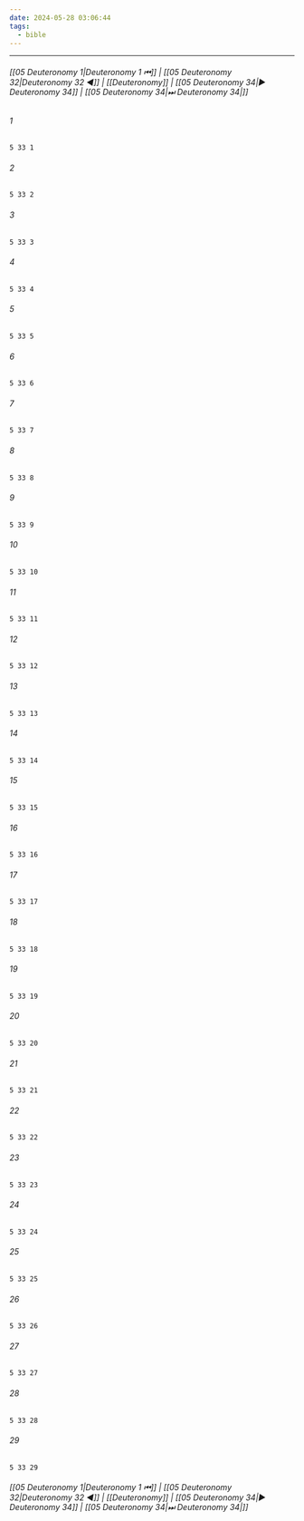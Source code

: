 ```yaml
---
date: 2024-05-28 03:06:44
tags:
  - bible
---
```

___

###### [[05 Deuteronomy 1|Deuteronomy 1 ⏮]] | [[05 Deuteronomy 32|Deuteronomy 32 ◀]] | [[Deuteronomy]] | [[05 Deuteronomy 34|▶ Deuteronomy 34]] | [[05 Deuteronomy 34|⏭ Deuteronomy 34|]]

###### 1
``` verse
5 33 1 
```
###### 2
``` verse
5 33 2 
```
###### 3
``` verse
5 33 3 
```
###### 4
``` verse
5 33 4 
```
###### 5
``` verse
5 33 5 
```
###### 6
``` verse
5 33 6 
```
###### 7
``` verse
5 33 7 
```
###### 8
``` verse
5 33 8 
```
###### 9
``` verse
5 33 9 
```
###### 10
``` verse
5 33 10 
```
###### 11
``` verse
5 33 11 
```
###### 12
``` verse
5 33 12 
```
###### 13
``` verse
5 33 13 
```
###### 14
``` verse
5 33 14 
```
###### 15
``` verse
5 33 15 
```
###### 16
``` verse
5 33 16 
```
###### 17
``` verse
5 33 17 
```
###### 18
``` verse
5 33 18 
```
###### 19
``` verse
5 33 19 
```
###### 20
``` verse
5 33 20 
```
###### 21
``` verse
5 33 21 
```
###### 22
``` verse
5 33 22 
```
###### 23
``` verse
5 33 23 
```
###### 24
``` verse
5 33 24 
```
###### 25
``` verse
5 33 25 
```
###### 26
``` verse
5 33 26 
```
###### 27
``` verse
5 33 27 
```
###### 28
``` verse
5 33 28 
```
###### 29
``` verse
5 33 29 
```

###### [[05 Deuteronomy 1|Deuteronomy 1 ⏮]] | [[05 Deuteronomy 32|Deuteronomy 32 ◀]] | [[Deuteronomy]] | [[05 Deuteronomy 34|▶ Deuteronomy 34]] | [[05 Deuteronomy 34|⏭ Deuteronomy 34|]]

